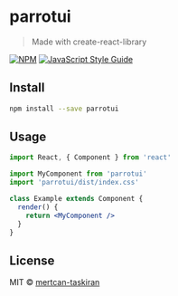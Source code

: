 # parrotui

> Made with create-react-library

[![NPM](https://img.shields.io/npm/v/parrotui.svg)](https://www.npmjs.com/package/parrotui) [![JavaScript Style Guide](https://img.shields.io/badge/code_style-standard-brightgreen.svg)](https://standardjs.com)

## Install

```bash
npm install --save parrotui
```

## Usage

```jsx
import React, { Component } from 'react'

import MyComponent from 'parrotui'
import 'parrotui/dist/index.css'

class Example extends Component {
  render() {
    return <MyComponent />
  }
}
```

## License

MIT © [mertcan-taskiran](https://github.com/mertcan-taskiran)
